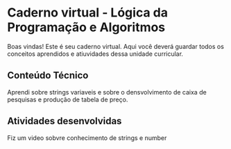 # Caderno virtual - Lógica da Programação e Algoritmos
Boas vindas! Este é seu caderno virtual. Aqui você deverá guardar todos os conceitos aprendidos e atiuvidades dessa unidade curricular. 


## Conteúdo Técnico
Aprendi sobre strings variaveis e sobre o densvolvimento de caixa de pesquisas e produção de tabela de preço.



## Atividades desenvolvidas
Fiz um video sobvre conhecimento de strings e number


